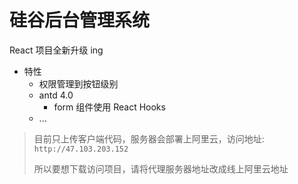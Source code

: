 # 硅谷后台管理系统

React 项目全新升级 ing

- 特性
  - 权限管理到按钮级别
  - antd 4.0
    - form 组件使用 React Hooks
  - ...

> 目前只上传客户端代码，服务器会部署上阿里云，访问地址: `http://47.103.203.152`
>
> 所以要想下载访问项目，请将代理服务器地址改成线上阿里云地址
